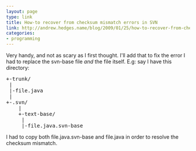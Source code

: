 ```yaml
---
layout: page
type: link
title: How-to recover from checksum mismatch errors in SVN
link: http://andrew.hedges.name/blog/2009/01/25/how-to-recover-from-checksum-mismatch-errors-in-svn
categories: 
- programming
---
```

Very handy, and not as scary as I first thought. I'll add that to fix the error I had to replace the svn-base file _and_ the file itself. E.g: say I have this directory:

<pre>
+-trunk/
 |
 |-file.java
 |
+-.svn/
    |
    +-text-base/
     |
     |-file.java.svn-base
</pre>

I had to copy both file.java.svn-base and file.java in order to resolve the checksum mismatch.
